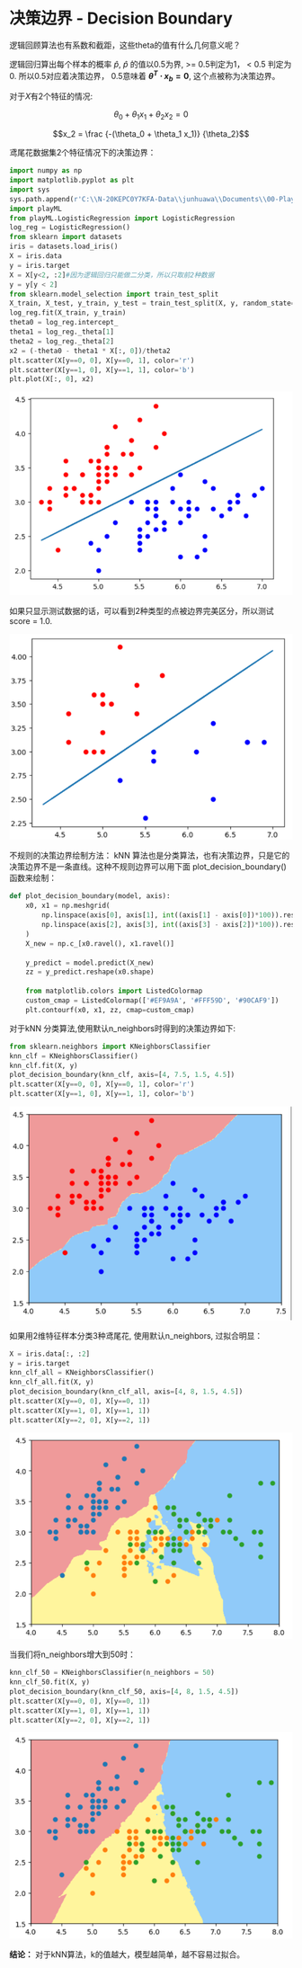 # 决策边界 - Decision Boundary

逻辑回顾算法也有系数和截距，这些theta的值有什么几何意义呢？

逻辑回归算出每个样本的概率 $\hat p$, $\hat p$ 的值以0.5为界, >= 0.5判定为1， < 0.5 判定为0. 所以0.5对应着决策边界， 0.5意味着 **$\theta^T\cdot x_b = 0$**, 这个点被称为决策边界。

对于$X$有2个特征的情况:

$$\theta_0 + \theta_1 x_1 + \theta_2 x_2 = 0$$

$$x_2 = \frac {-(\theta_0 + \theta_1 x_1)} {\theta_2}$$


鸢尾花数据集2个特征情况下的决策边界：
```python
import numpy as np
import matplotlib.pyplot as plt
import sys
sys.path.append(r'C:\\N-20KEPC0Y7KFA-Data\\junhuawa\\Documents\\00-Play-with-ML-in-Python\\Jupyter')
import playML
from playML.LogisticRegression import LogisticRegression
log_reg = LogisticRegression()
from sklearn import datasets
iris = datasets.load_iris()
X = iris.data
y = iris.target
X = X[y<2, :2]#因为逻辑回归只能做二分类，所以只取前2种数据
y = y[y < 2]
from sklearn.model_selection import train_test_split
X_train, X_test, y_train, y_test = train_test_split(X, y, random_state=666)
log_reg.fit(X_train, y_train)
theta0 = log_reg.intercept_
theta1 = log_reg._theta[1]
theta2 = log_reg._theta[2]
x2 = (-theta0 - theta1 * X[:, 0])/theta2
plt.scatter(X[y==0, 0], X[y==0, 1], color='r')
plt.scatter(X[y==1, 0], X[y==1, 1], color='b')
plt.plot(X[:, 0], x2)

```

![](images/9-5-db.png)


如果只显示测试数据的话，可以看到2种类型的点被边界完美区分，所以测试score = 1.0.

![](images/9-5-db-test.png)


不规则的决策边界绘制方法：
kNN 算法也是分类算法，也有决策边界，只是它的决策边界不是一条直线。这种不规则边界可以用下面 plot_decision_boundary()函数来绘制：
```python
def plot_decision_boundary(model, axis):
    x0, x1 = np.meshgrid(
        np.linspace(axis[0], axis[1], int((axis[1] - axis[0])*100)).reshape(-1, 1), 
        np.linspace(axis[2], axis[3], int((axis[3] - axis[2])*100)).reshape(-1, 1)
    )
    X_new = np.c_[x0.ravel(), x1.ravel()]

    y_predict = model.predict(X_new)
    zz = y_predict.reshape(x0.shape)

    from matplotlib.colors import ListedColormap
    custom_cmap = ListedColormap(['#EF9A9A', '#FFF59D', '#90CAF9'])
    plt.contourf(x0, x1, zz, cmap=custom_cmap)
```

对于kNN 分类算法,使用默认n_neighbors时得到的决策边界如下:
```python
from sklearn.neighbors import KNeighborsClassifier
knn_clf = KNeighborsClassifier()
knn_clf.fit(X, y)
plot_decision_boundary(knn_clf, axis=[4, 7.5, 1.5, 4.5])
plt.scatter(X[y==0, 0], X[y==0, 1], color='r')
plt.scatter(X[y==1, 0], X[y==1, 1], color='b')
```
![](images/9-5-db-knn.png)

如果用2维特征样本分类3种鸢尾花, 使用默认n_neighbors, 过拟合明显：
```python
X = iris.data[:, :2]
y = iris.target
knn_clf_all = KNeighborsClassifier()
knn_clf_all.fit(X, y)
plot_decision_boundary(knn_clf_all, axis=[4, 8, 1.5, 4.5])
plt.scatter(X[y==0, 0], X[y==0, 1])
plt.scatter(X[y==1, 0], X[y==1, 1])
plt.scatter(X[y==2, 0], X[y==2, 1])
```
![](images/9-5-db-overfit.png)

当我们将n_neighbors增大到50时：
```python
knn_clf_50 = KNeighborsClassifier(n_neighbors = 50)
knn_clf_50.fit(X, y)
plot_decision_boundary(knn_clf_50, axis=[4, 8, 1.5, 4.5])
plt.scatter(X[y==0, 0], X[y==0, 1])
plt.scatter(X[y==1, 0], X[y==1, 1])
plt.scatter(X[y==2, 0], X[y==2, 1])
```
![](images/9-5-db-fit.png)

**结论：** 对于kNN算法，k的值越大，模型越简单，越不容易过拟合。 
